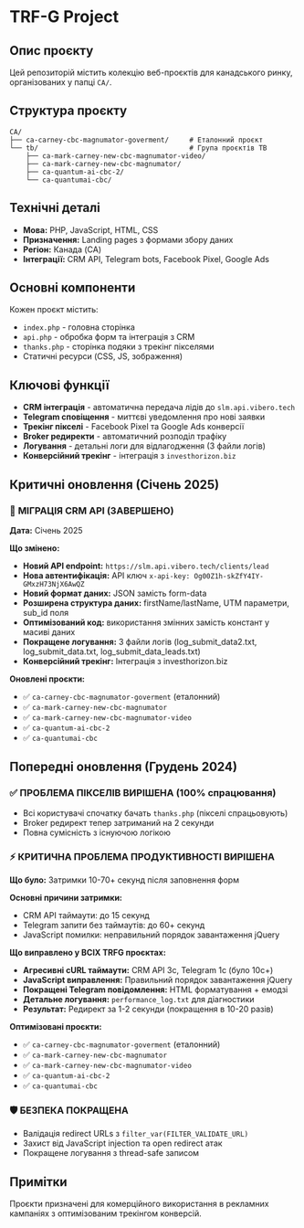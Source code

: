 # TRF-G Project

## Опис проєкту

Цей репозиторій містить колекцію веб-проєктів для канадського ринку, організованих у папці `CA/`.

## Структура проєкту

```
CA/
├── ca-carney-cbc-magnumator-goverment/     # Еталонний проєкт
└── tb/                                     # Група проєктів TB
    ├── ca-mark-carney-new-cbc-magnumator-video/
    ├── ca-mark-carney-new-cbc-magnumator/
    ├── ca-quantum-ai-cbc-2/
    └── ca-quantumai-cbc/
```

## Технічні деталі

- **Мова:** PHP, JavaScript, HTML, CSS
- **Призначення:** Landing pages з формами збору даних
- **Регіон:** Канада (CA)
- **Інтеграції:** CRM API, Telegram bots, Facebook Pixel, Google Ads

## Основні компоненти

Кожен проєкт містить:
- `index.php` - головна сторінка
- `api.php` - обробка форм та інтеграція з CRM
- `thanks.php` - сторінка подяки з трекінг пікселями
- Статичні ресурси (CSS, JS, зображення)

## Ключові функції

- **CRM інтеграція** - автоматична передача лідів до `slm.api.vibero.tech`
- **Telegram сповіщення** - миттєві уведомлення про нові заявки
- **Трекінг пікселі** - Facebook Pixel та Google Ads конверсії
- **Broker редиректи** - автоматичний розподіл трафіку
- **Логування** - детальні логи для відлагодження (3 файли логів)
- **Конверсійний трекінг** - інтеграція з `investhorizon.biz`

## Критичні оновлення (Січень 2025)

### 🔄 **МІГРАЦІЯ CRM API (ЗАВЕРШЕНО)**
**Дата:** Січень 2025

**Що змінено:**
- **Новий API endpoint:** `https://slm.api.vibero.tech/clients/lead`
- **Нова автентифікація:** API ключ `x-api-key: Og00Z1h-skZfY4IY-GMxzH73NjX6AwQZ`
- **Новий формат даних:** JSON замість form-data
- **Розширена структура даних:** firstName/lastName, UTM параметри, sub_id поля
- **Оптимізований код:** використання змінних замість констант у масиві даних
- **Покращене логування:** 3 файли логів (log_submit_data2.txt, log_submit_data.txt, log_submit_data_leads.txt)
- **Конверсійний трекінг:** Інтеграція з investhorizon.biz

**Оновлені проєкти:**
- ✅ `ca-carney-cbc-magnumator-goverment` (еталонний)
- ✅ `ca-mark-carney-new-cbc-magnumator`
- ✅ `ca-mark-carney-new-cbc-magnumator-video`
- ✅ `ca-quantum-ai-cbc-2`
- ✅ `ca-quantumai-cbc`

## Попередні оновлення (Грудень 2024)

### ✅ **ПРОБЛЕМА ПІКСЕЛІВ ВИРІШЕНА (100% спрацювання)**
- Всі користувачі спочатку бачать `thanks.php` (пікселі спрацьовують)
- Broker редирект тепер затриманий на 2 секунди
- Повна сумісність з існуючою логікою

### ⚡ **КРИТИЧНА ПРОБЛЕМА ПРОДУКТИВНОСТІ ВИРІШЕНА**
**Що було:** Затримки 10-70+ секунд після заповнення форм

**Основні причини затримки:**
- CRM API таймаути: до 15 секунд
- Telegram запити без таймаутів: до 60+ секунд
- JavaScript помилки: неправильний порядок завантаження jQuery

**Що виправлено у ВСІХ TRFG проєктах:**
- **Агресивні cURL таймаути:** CRM API 3с, Telegram 1с (було 10с+)
- **JavaScript виправлення:** Правильний порядок завантаження jQuery
- **Покращені Telegram повідомлення:** HTML форматування + емодзі
- **Детальне логування:** `performance_log.txt` для діагностики
- **Результат:** Редирект за 1-2 секунди (покращення в 10-20 разів)

**Оптимізовані проєкти:**
- ✅ `ca-carney-cbc-magnumator-goverment` (еталонний)
- ✅ `ca-mark-carney-new-cbc-magnumator`
- ✅ `ca-mark-carney-new-cbc-magnumator-video`
- ✅ `ca-quantum-ai-cbc-2`
- ✅ `ca-quantumai-cbc`

### 🛡️ **БЕЗПЕКА ПОКРАЩЕНА**
- Валідація redirect URLs з `filter_var(FILTER_VALIDATE_URL)`
- Захист від JavaScript injection та open redirect атак
- Покращене логування з thread-safe записом

## Примітки

Проєкти призначені для комерційного використання в рекламних кампаніях з оптимізованим трекінгом конверсій.
